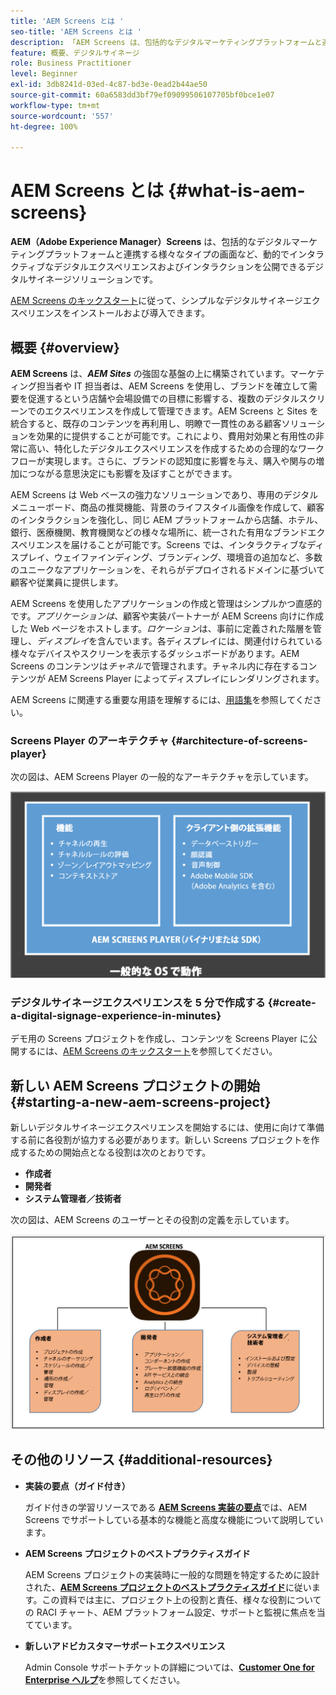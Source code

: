 ```yaml
---
title: 'AEM Screens とは '
seo-title: 'AEM Screens とは '
description: 「AEM Screens は、包括的なデジタルマーケティングプラットフォームと連携する様々なタイプの画面など、動的でインタラクティブなデジタルエクスペリエンスおよびインタラクションを公開できるデジタルサイネージソリューションです。」
feature: 概要、デジタルサイネージ
role: Business Practitioner
level: Beginner
exl-id: 3db8241d-03ed-4c87-bd3e-0ead2b44ae50
source-git-commit: 60a6583dd3bf79ef09099506107705bf0bce1e07
workflow-type: tm+mt
source-wordcount: '557'
ht-degree: 100%

---
```


# AEM Screens とは {#what-is-aem-screens}

**AEM（Adobe Experience Manager）Screens** は、包括的なデジタルマーケティングプラットフォームと連携する様々なタイプの画面など、動的でインタラクティブなデジタルエクスペリエンスおよびインタラクションを公開できるデジタルサイネージソリューションです。

[AEM Screens のキックスタート](kickstart-for-aem-screens.md)に従って、シンプルなデジタルサイネージエクスペリエンスをインストールおよび導入できます。

## 概要 {#overview}

**AEM Screens** は、***AEM Sites*** の強固な基盤の上に構築されています。マーケティング担当者や IT 担当者は、AEM Screens を使用し、ブランドを確立して需要を促進するという店舗や会場設備での目標に影響する、複数のデジタルスクリーンでのエクスペリエンスを作成して管理できます。AEM Screens と Sites を統合すると、既存のコンテンツを再利用し、明瞭で一貫性のある顧客ソリューションを効果的に提供することが可能です。これにより、費用対効果と有用性の非常に高い、特化したデジタルエクスペリエンスを作成するための合理的なワークフローが実現します。さらに、ブランドの認知度に影響を与え、購入や関与の増加につながる意思決定にも影響を及ぼすことができます。

AEM Screens は Web ベースの強力なソリューションであり、専用のデジタルメニューボード、商品の推奨機能、背景のライフスタイル画像を作成して、顧客のインタラクションを強化し、同じ AEM プラットフォームから店舗、ホテル、銀行、医療機関、教育機関などの様々な場所に、統一された有用なブランドエクスペリエンスを届けることが可能です。Screens では、インタラクティブなディスプレイ、ウェイファインディング、ブランディング、環境音の追加など、多数のユニークなアプリケーションを、それらがデプロイされるドメインに基づいて顧客や従業員に提供します。

AEM Screens を使用したアプリケーションの作成と管理はシンプルかつ直感的です。*アプリケーションは*、顧客や実装パートナーが AEM Screens 向けに作成した Web ページをホストします。*ロケーション*&#x200B;は、事前に定義された階層を管理し、*ディスプレイ*&#x200B;を含んでいます。各ディスプレイには、関連付けられている様々なデバイスやスクリーンを表示するダッシュボードがあります。AEM Screens のコンテンツは&#x200B;*チャネル*&#x200B;で管理されます。チャネル内に存在するコンテンツが AEM Screens Player によってディスプレイにレンダリングされます。

AEM Screens に関連する重要な用語を理解するには、[用語集](screens-glossary.md)を参照してください。

### Screens Player のアーキテクチャ {#architecture-of-screens-player}

次の図は、AEM Screens Player の一般的なアーキテクチャを示しています。

![chlimage_1-29](assets/chlimage_1-29.png)

### デジタルサイネージエクスペリエンスを 5 分で作成する {#create-a-digital-signage-experience-in-minutes}

デモ用の Screens プロジェクトを作成し、コンテンツを Screens Player に公開するには、[AEM Screens のキックスタート](kickstart-for-aem-screens.md)を参照してください。

## 新しい AEM Screens プロジェクトの開始 {#starting-a-new-aem-screens-project}

新しいデジタルサイネージエクスペリエンスを開始するには、使用に向けて準備する前に各役割が協力する必要があります。新しい Screens プロジェクトを作成するための開始点となる役割は次のとおりです。

* **作成者**
* **開発者**
* **システム管理者／技術者**

次の図は、AEM Screens のユーザーとその役割の定義を示しています。

![chlimage_1-30](assets/chlimage_1-30.png)


## その他のリソース {#additional-resources}

* **実装の要点（ガイド付き）**

   ガイド付きの学習リソースである **[AEM Screens 実装の要点](https://guided.adobe.com/?launch=AEM-7a#recommended/solutions/experience-manager)**&#x200B;では、AEM Screens でサポートしている基本的な機能と高度な機能について説明しています。

* **AEM Screens プロジェクトのベストプラクティスガイド**

   AEM Screens プロジェクトの実装時に一般的な問題を特定するために設計された、**[AEM Screens プロジェクトのベストプラクティスガイド](https://docs.adobe.com/content/help/ja-JP/experience-manager-screens/using/about-guide.html)**&#x200B;に従います。この資料では主に、プロジェクト上の役割と責任、様々な役割についての RACI チャート、AEM プラットフォーム設定、サポートと監視に焦点を当てています。

* **新しいアドビカスタマーサポートエクスペリエンス**

   Admin Console サポートチケットの詳細については、**[Customer One for Enterprise ヘルプ](https://docs.adobe.com/content/help/ja-JP/customer-one/using/home.htmlhome.html#)**&#x200B;を参照してください。
